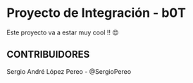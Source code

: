 # Proyecto de Integración - b0T

Este proyecto va a estar muy cool !! 😍

 ## CONTRIBUIDORES


Sergio André López Pereo    -   @SergioPereo
